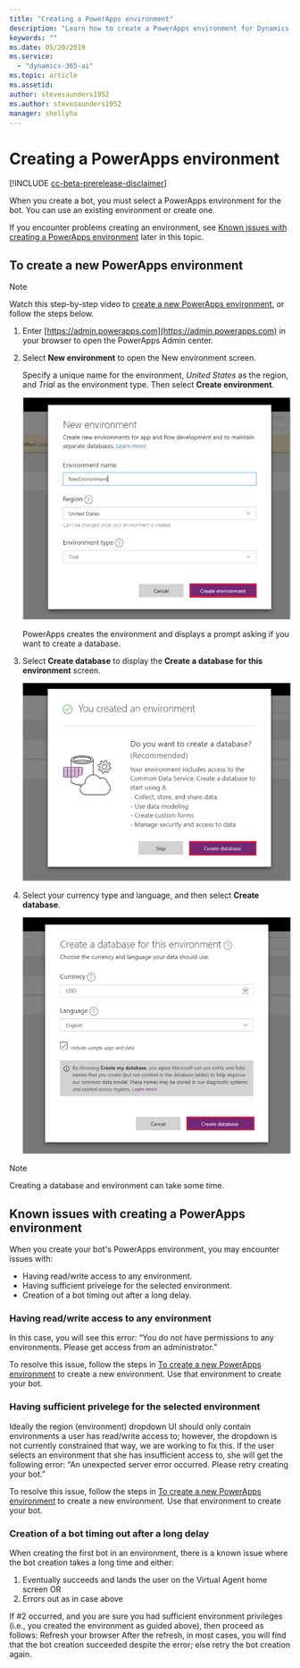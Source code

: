 ```yaml
---
title: "Creating a PowerApps environment"
description: "Learn how to create a PowerApps environment for Dynamics 365 Virtual Agent for Customer Service."
keywords: ""
ms.date: 05/20/2019
ms.service:
  - "dynamics-365-ai"
ms.topic: article
ms.assetid: 
author: stevesaunders1952
ms.author: stevesaunders1952
manager: shellyha
---
```


# Creating a PowerApps environment


[!INCLUDE [cc-beta-prerelease-disclaimer](../includes/cc-beta-prerelease-disclaimer.md)]

When you create a bot, you must select a PowerApps environment for the bot. You can use an existing environment or create one.

If you encounter problems creating an environment, see [Known issues with creating a PowerApps environment](#known-issues-with-creating-a-powerapps-environment) later in this topic.

## To create a new PowerApps environment



> [!NOTE]
> Watch this step-by-step video to [create a new PowerApps environment](https://go.microsoft.com/fwlink/?linkid=2079331), or follow the steps below.


1. Enter [https://admin.powerapps.com](https://admin.powerapps.com) in your browser to open the PowerApps Admin center.

2. Select **New environment** to open the New environment screen.

    Specify a unique name for the environment, *United States* as the region, and *Trial* as the environment type. Then select **Create environment**.

    ![Create environment](media/create-environment.png)

    PowerApps creates the environment and displays a prompt asking if you want to create a database.

3. Select **Create database** to display the **Create a database for this environment** screen.

   ![Create database](media/create-database.png)

4. Select your currency type and language, and then select **Create database**.

   ![Create database](media/create-database2.png)

> [!NOTE]
> Creating a database and environment can take some time.

## Known issues with creating a PowerApps environment

When you create your bot's PowerApps environment, you may encounter issues with:

* Having read/write access to any environment.
* Having sufficient privelege for the selected environment.
* Creation of a bot timing out after a long delay.


### Having read/write access to any environment

In this case, you will see this error: “You do not have permissions to any environments. Please get access from an administrator.”

To resolve this issue, follow the steps in [To create a new PowerApps environment](#to-create-a-new-powerapps-environment) to create a new environment. Use that environment to create your bot.


### Having sufficient privelege for the selected environment

Ideally the region (environment) dropdown UI should only contain environments a user has read/write access to; however, the dropdown is not currently constrained that way, we are working to fix this. If the user selects an environment that she has insufficient access to, she will get the following error: “An unexpected server error occurred. Please retry creating your bot.”

To resolve this issue, follow the steps in [To create a new PowerApps environment](#to-create-a-new-powerapps-environment) to create a new environment. Use that environment to create your bot.


### Creation of a bot timing out after a long delay

When creating the first bot in an environment, there is a known issue where the bot creation takes a long time and either:

1.	Eventually succeeds and lands the user on the Virtual Agent home screen OR
2.	Errors out as in case above

If #2 occurred, and you are sure you had sufficient environment privileges  (i.e., you created the environment as guided above), then proceed as follows:
    Refresh your browser
    After the refresh, in most cases, you will find that the bot creation succeeded despite the error; else retry the bot creation again.
